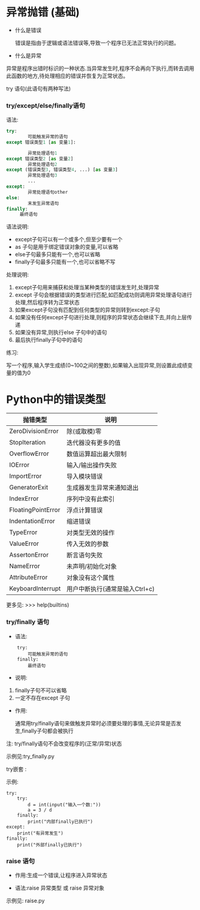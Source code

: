 # 异常抛错 (基础)

- 什么是错误

  错误是指由于逻辑或语法错误等,导致一个程序已无法正常执行的问题。

- 什么是异常 

异常是程序出错时标识的一种状态.当异常发生时,程序不会再向下执行,而转去调用此函数的地方,待处理相应的错误并恢复为正常状态。

try 语句(此语句有两种写法)

### try/except/else/finally语句

语法:

```python
try:
    	可能触发异常的语句
except 错误类型1 [as 变量1]:

    	异常处理语句1
except 错误类型2 [as 变量2]
    	异常处理语句2
except (错误类型3, 错误类型4, ...) [as 变量3]
    	异常处理语句3
	    ...
except:
    	异常处理语句other
else:
    	末发生异常语句
finally:
   	 最终语句
```

语法说明:

- except子句可以有一个或多个,但至少要有一个
- as 子句是用于绑定错误对象的变量,可以省略
- else子句最多只能有一个,也可以省略
- finally子句最多只能有一个,也可以省略不写

处理说明:

1. except子句用来捕获和处理当某种类型的错误发生时,处理异常
2. except 子句会根据错误的类型进行匹配,如匹配成功则调用异常处理语句进行处理,然后程序转为正常状态
3. 如果except子句没有匹配到任何类型的异常则转到except:子句
4. 如果没有任何except子句进行处理,则程序的异常状态会继续下去,并向上层传递
5. 如果没有异常,则执行else 子句中的语句
6. 最后执行finally子句中的语句



练习:

写一个程序,输入学生成绩(0~100之间的整数),如果输入出现异常,则设置此成绩变量的值为0



# Python中的错误类型 

| 抛错类型               | 说明                  |
| ------------------ | ------------------- |
| ZeroDivisionError  | 除(或取模)零             |
| StopIteration      | 迭代器没有更多的值           |
| OverflowError      | 数值运算超出最大限制          |
| IOError            | 输入/输出操作失败           |
| ImportError        | 导入模块错误              |
| GeneratorExit      | 生成器发生异常来通知退出        |
| IndexError         | 序列中没有此索引            |
| FloatingPointError | 浮点计算错误              |
| IndentationError   | 缩进错误                |
| TypeError          | 对类型无效的操作            |
| ValueError         | 传入无效的参数             |
| AssertonError      | 断言语句失败              |
| NameError          | 未声明/初始化对象           |
| AttributeError     | 对象没有这个属性            |
| KeyboardInterrupt  | 用户中断执行(通常是输入Ctrl+c) |

更多见: >>> help(builtins)

### try/finally 语句

- 语法:
```Python3
    try:
        可能触发异常的语句
    finally:
        最终语句
```
- 说明:

1. finally子句不可以省略
2. 一定不存在except 子句

- 作用:

  通常用try/finally语句来做触发异常时必须要处理的事情,无论异常是否发生,finally子句都会被执行

注: try/finally语句不会改变程序的(正常/异常)状态

示例见:try_finally.py

try嵌套 :

示例:
```Python3
try:
    try:
        d = int(input("输入一个数:"))
        a = 3 / d
    finally:
        print("内部finally已执行")
except:
    print("有异常发生")
finally:
    print("外部finally已执行")
```
### raise 语句

- 作用:生成一个错误,让程序进入异常状态

- 语法:raise 异常类型 或 raise 异常对象

示例见: raise.py